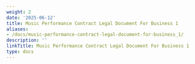 ```yaml
---
weight: 2
date: '2025-06-12'
title: Music Performance Contract Legal Document For Business 1
aliases:
- /docs/music-performance-contract-legal-document-for-business_1/
description: ''
linkTitle: Music Performance Contract Legal Document For Business 1
type: docs
---
```


